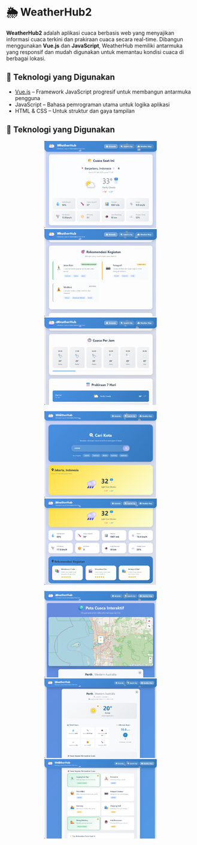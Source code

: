 # 🌦️ WeatherHub2

**WeatherHub2** adalah aplikasi cuaca berbasis web yang menyajikan informasi cuaca terkini dan prakiraan cuaca secara real-time. Dibangun menggunakan **Vue.js** dan **JavaScript**, WeatherHub memiliki antarmuka yang responsif dan mudah digunakan untuk memantau kondisi cuaca di berbagai lokasi.

## 🔧 Teknologi yang Digunakan

- [Vue.js](https://vuejs.org/) – Framework JavaScript progresif untuk membangun antarmuka pengguna
- JavaScript – Bahasa pemrograman utama untuk logika aplikasi
- HTML & CSS – Untuk struktur dan gaya tampilan

## 🔧 Teknologi yang Digunakan

<p align="center">
  <img src="vue-weather/src/assets/image1.png" width="300"/>
  <img src="vue-weather/src/assets/image2.png" width="300"/>
  <img src="vue-weather/src/assets/image3.png" width="300"/>
</p>

<p align="center">
  <img src="vue-weather/src/assets/image4.png" width="300"/>
  <img src="vue-weather/src/assets/image5.png" width="300"/>
</p>

<p align="center">
  <img src="vue-weather/src/assets/image6.png" width="300"/>
  <img src="vue-weather/src/assets/image7.png" width="300"/>
  <img src="vue-weather/src/assets/image8.png" width="300"/>
</p>
